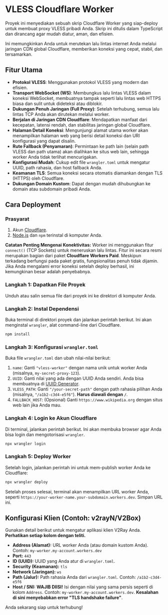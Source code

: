 # VLESS Cloudflare Worker

Proyek ini menyediakan sebuah skrip Cloudflare Worker yang siap-deploy untuk membuat proxy VLESS pribadi Anda. Skrip ini ditulis dalam TypeScript dan dirancang agar mudah diatur, aman, dan efisien.

Ini memungkinkan Anda untuk merutekan lalu lintas internet Anda melalui jaringan CDN global Cloudflare, memberikan koneksi yang cepat, stabil, dan tersamarkan.

## Fitur Utama

- **Protokol VLESS**: Menggunakan protokol VLESS yang modern dan efisien.
- **Transport WebSocket (WS)**: Membungkus lalu lintas VLESS dalam koneksi WebSocket, membuatnya tampak seperti lalu lintas web HTTPS biasa dan sulit untuk dideteksi atau diblokir.
- **Dukungan Penuh Jaringan (Full Proxy)**: Setelah terhubung, semua lalu lintas TCP Anda akan dirutekan melalui worker.
- **Berjalan di Jaringan CDN Cloudflare**: Mendapatkan manfaat dari kecepatan, latensi rendah, dan stabilitas jaringan global Cloudflare.
- **Halaman Detail Koneksi**: Mengunjungi alamat utama worker akan menampilkan halaman web yang berisi detail koneksi dan URI konfigurasi yang dapat disalin.
- **Rute Fallback (Penyamaran)**: Permintaan ke path lain (selain path VLESS dan path utama) akan dialihkan ke situs web lain, sehingga worker Anda tidak terlihat mencurigakan.
- **Konfigurasi Mudah**: Cukup edit file `wrangler.toml` untuk mengatur UUID, path rahasia, dan host fallback Anda.
- **Keamanan TLS**: Semua koneksi secara otomatis diamankan dengan TLS (HTTPS) oleh Cloudflare.
- **Dukungan Domain Kustom**: Dapat dengan mudah dihubungkan ke domain atau subdomain pribadi Anda.

## Cara Deployment

### Prasyarat

1.  Akun [Cloudflare](https://dash.cloudflare.com/sign-up).
2.  [Node.js](https://nodejs.org/en/) dan `npm` terinstal di komputer Anda.

**Catatan Penting Mengenai Konektivitas:**
Worker ini menggunakan fitur `connect()` (TCP Sockets) untuk meneruskan lalu lintas. Fitur ini secara resmi merupakan bagian dari paket **Cloudflare Workers Paid**. Meskipun terkadang berfungsi pada paket gratis, fungsionalitas penuh tidak dijamin. Jika Anda mengalami error koneksi setelah deploy berhasil, ini kemungkinan besar adalah penyebabnya.

### Langkah 1: Dapatkan File Proyek

Unduh atau salin semua file dari proyek ini ke direktori di komputer Anda.

### Langkah 2: Instal Dependensi

Buka terminal di direktori proyek dan jalankan perintah berikut. Ini akan menginstal `wrangler`, alat command-line dari Cloudflare.

```bash
npm install
```

### Langkah 3: Konfigurasi `wrangler.toml`

Buka file `wrangler.toml` dan ubah nilai-nilai berikut:

1.  `name`: Ganti `"vless-worker"` dengan nama unik untuk worker Anda (misalnya, `my-secret-proxy-123`).
2.  `UUID`: Ganti nilai yang ada dengan UUID Anda sendiri. Anda bisa membuatnya di [UUID Generator](https://www.uuidgenerator.net/).
3.  `VLESS_PATH`: Ganti `"/your-secret-path"` dengan path rahasia pilihan Anda (misalnya, `"/a1b2-c3d4-e5f6"`). **Harus diawali dengan `/`**.
4.  `FALLBACK_HOST`: (Opsional) Ganti `https://www.wikipedia.org` dengan situs web lain jika Anda mau.

### Langkah 4: Login ke Akun Cloudflare

Di terminal, jalankan perintah berikut. Ini akan membuka browser agar Anda bisa login dan mengotorisasi `wrangler`.

```bash
npx wrangler login
```

### Langkah 5: Deploy Worker

Setelah login, jalankan perintah ini untuk mem-publish worker Anda ke Cloudflare:

```bash
npx wrangler deploy
```

Setelah proses selesai, terminal akan menampilkan URL worker Anda, seperti `https://your-worker-name.your-subdomain.workers.dev`. Simpan URL ini.

## Konfigurasi Klien (Contoh: v2rayN/V2Box)

Gunakan detail berikut untuk mengatur aplikasi klien V2Ray Anda. **Perhatikan setiap kolom dengan teliti.**

-   **Address (Alamat):** URL worker Anda (atau domain kustom Anda). Contoh: `my-worker.my-account.workers.dev`
-   **Port:** `443`
-   **ID (UUID):** UUID yang Anda atur di `wrangler.toml`.
-   **Security (Keamanan):** `tls`
-   **Network (Jaringan):** `ws`
-   **Path (Jalur):** Path rahasia Anda dari `wrangler.toml`. Contoh: `/a1b2-c3d4-e5f6`
-   **Host / SNI:** **WAJIB DIISI!** Isi dengan nilai yang sama persis seperti di kolom `Address`. Contoh: `my-worker.my-account.workers.dev`. **Kesalahan di sini menyebabkan error "TLS handshake failure"**.

Anda sekarang siap untuk terhubung!